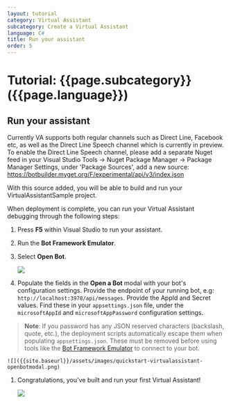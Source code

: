```yaml
---
layout: tutorial
category: Virtual Assistant
subcategory: Create a Virtual Assistant
language: C#
title: Run your assistant
order: 5
---
```


# Tutorial: {{page.subcategory}} ({{page.language}})

## Run your assistant

Currently VA supports both regular channels such as Direct Line, Facebook etc, as well as the Direct Line Speech channel which is currently in preview. To enable the Direct Line Speech channel, please add a separate Nuget feed in your Visual Studio Tools -> Nuget Package Manager -> Package Manager Settings, under 'Package Sources', add a new source:
https://botbuilder.myget.org/F/experimental/api/v3/index.json

With this source added, you will be able to build and run your VirtualAssistantSample project.

When deployment is complete, you can run your Virtual Assistant debugging through the following steps:

1. Press **F5** within Visual Studio to run your assistant.
1. Run the **Bot Framework Emulator**.
1. Select **Open Bot**.

    ![]({{site.baseurl}}/assets/images/quickstart-virtualassistant-openbot.png)

1. Populate the fields in the **Open a Bot** modal with your bot's configuration settings. Provide the endpoint of your running bot, e.g: `http://localhost:3978/api/messages`. Provide the AppId and Secret values. Find these in your `appsettings.json` file, under the `microsoftAppId` and `microsoftAppPassword` configuration settings.

> **Note**: If you password has any JSON reserved characters (backslash, quote, etc.), the deployment scripts automatically escape them when populating `appsettings.json`. These must be removed before using tools like the [Bot Framework Emulator](https://aka.ms/botframeworkemulator) to connect to your bot.

    ![]({{site.baseurl}}/assets/images/quickstart-virtualassistant-openbotmodal.png)

1. Congratulations, you've built and run your first Virtual Assistant!

    ![]({{site.baseurl}}/assets/images/quickstart-virtualassistant-greetingemulator.png)
